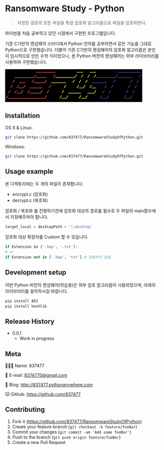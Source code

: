 # Ransomware Study - Python
> 지정된 경로의 모든 파일을 특정 암호화 알고리즘으로 파일을 암호화한다.

파이썬을 처음 공부하고 있던 시점에서 구현한 프로그램입니다.

기존 C기반의 랜섬웨어 스터디에서 Python 언어를 공부하면서 같은 기능을 그대로 Python으로 구현했습니다. 더불어 기존 C기반의 랜섬웨어의 암호화 알고리즘은 본인이 임시적으로 만든 수학 식이었으나, 본 Python 버전의 랜섬웨어는 외부 라이브러리를 사용하여 구현했습니다.

![837477](./rdm/837477.png)

## Installation

OS X & Linux:

```sh
git clone https://github.com/837477/RansomwareStudyOfPython.git
```

Windows:

```sh
git clone https://github.com/837477/RansomwareStudyOfPython.git
```



## Usage example

본 디렉토리에는 두 개의 파일이 존재합니다.

- encrypt.c (암호화)
- decrypt.c (복호화)

암호화 / 복호화 를 진행하기전에 암호화 대상의 경로를 필수로 두 파일의 main함수에서 지정해주어야 합니다.  

```python
target_local = desktopPath + '\\desktop'
```

암호화 대상 확장자를 Custom 할 수 있습니다.

```python
if Extension in ['.hwp', '.txt']:
# or
if Extension not in ['.hwp', 'txt'] # 권장하지 않음.
```



## Development setup

이번 Python 버전의 랜섬웨어(학습용)은 외부 암호 알고리즘이 사용되었으며, 아래의 라이브러리를 설치하시길 바랍니다.

```sh
pip install AES
pip install hashlib
```

## 

## Release History

* 0.0.1
    * Work in progress



## Meta

🙋🏻‍♂️ Name: 837477 

📧 E-mail: 8374770@gmail.com

📔 Blog: http://837477.pythonanywhere.com

🐱 Github: https://github.com/837477



## Contributing

1. Fork it (<https://github.com/837477/RansomwareStudyOfPython>)
2. Create your feature branch (`git checkout -b feature/fooBar`)
3. Commit your changes (`git commit -am 'Add some fooBar'`)
4. Push to the branch (`git push origin feature/fooBar`)
5. Create a new Pull Request

